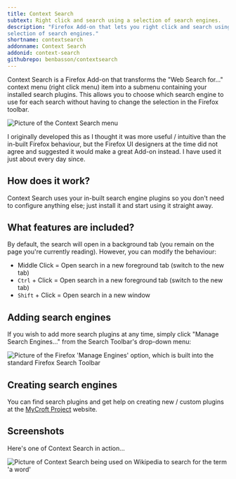 ```yaml
---
title: Context Search
subtext: Right click and search using a selection of search engines.
description: "Firefox Add-on that lets you right click and search using a 
selection of search engines." 
shortname: contextsearch
addonname: Context Search
addonid: context-search
githubrepo: benbasson/contextsearch
---
```


Context Search is a Firefox Add-on that transforms the "Web Search for..." 
context menu (right click menu) item into a submenu containing your installed
search plugins. This allows you to choose which search engine to use for each
search without having to change the selection in the Firefox toolbar.

![Picture of the Context Search menu](/images/addons/contextsearch.png)

I originally developed this as I thought it was more useful / intuitive than 
the in-built Firefox behaviour, but the Firefox UI designers at the time did
not agree and suggested it would make a great Add-on instead. I have used it 
just about every day since.

How does it work?
-----------------

Context Search uses your in-built search engine plugins so you don't need to 
configure anything else; just install it and start using it straight away.

What features are included?
---------------------------

By default, the search will open in a background tab (you remain on the page
you're currently reading). However, you can modify the behaviour:

* Middle Click = Open search in a new foreground tab (switch to the new tab)
* `Ctrl` + Click = Open search in a new foreground tab (switch to the new tab)
* `Shift` + Click = Open search in a new window

Adding search engines
---------------------

If you wish to add more search plugins at any time, simply click "Manage 
Search Engines..." from the Search Toolbar's drop-down menu:

![Picture of the Firefox 'Manage Engines' option, which is built into the
standard Firefox Search Toolbar](/images/addons/contextsearch-manage-engines.png)

Creating search engines
-----------------------

You can find search plugins and get help on creating new / custom plugins at
the [MyCroft Project][1] website.

Screenshots
-----------

Here's one of Context Search in action...

![Picture of Context Search being used on Wikipedia to search for the term
'a word'](/images/addons/contextsearch-screenshot.png)

[1]: http://mycroftproject.com/
